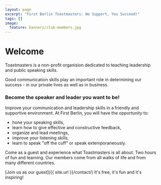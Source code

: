 ```yaml
---
layout: page
excerpt: "First Berlin Toastmasters: We Support, You Succeed!"
tags: []
image:
  feature: banners/club-members.jpg
---
```


# Welcome

Toastmasters is a non-profit organision dedicated to teaching leadership and public speaking skills.

Good communication skills play an important role in determining our success - in our private lives as well as in business.

### Become the speaker and leader you want to be!

Improve your communication and leadership skills in a friendly and supportive environment.
At First Berlin, you will have the opportunity to:

* hone your speaking skills,
* learn how to give effective and constructive feedback,
* organize and lead meetings,
* improve your listening skills,
* learn to speak "off the cuff" or speak extemporaneously.


Come as a guest and experience what Toastmasters is all about. Two hours of fun and learning.
Our members come from all walks of life and from many different countries.

[Join us as our guest]({{ site.url }}/contact/) It's free, it's fun and it's inspiring!


